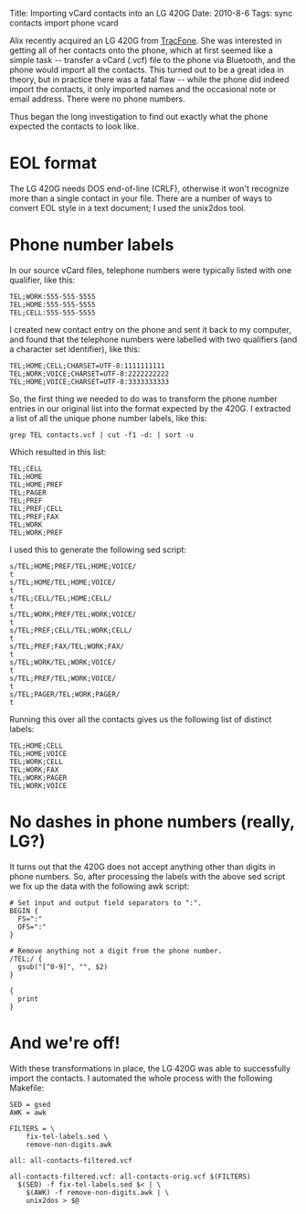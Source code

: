 Title: Importing vCard contacts into an LG 420G
Date: 2010-8-6
Tags: sync contacts import phone vcard

Alix recently acquired an LG 420G from [TracFone][1]. She was interested in getting all of her contacts onto the phone, which at first seemed like a simple task -- transfer a vCard (.vcf) file to the phone via Bluetooth, and the phone would import all the contacts. This turned out to be a great idea in theory, but in practice there was a fatal flaw -- while the phone did indeed import the contacts, it only imported names and the occasional note or email address. There were no phone numbers.

Thus began the long investigation to find out exactly what the phone expected the contacts to look like.

# EOL format

The LG 420G needs DOS end-of-line (CRLF), otherwise it won't recognize more than a single contact in your file. There are a number of ways to convert EOL style in a text document; I used the unix2dos tool.

# Phone number labels

In our source vCard files, telephone numbers were typically listed with one qualifier, like this:
    
    
    TEL;WORK:555-555-5555
    TEL;HOME:555-555-5555
    TEL;CELL:555-555-5555
    

I created new contact entry on the phone and sent it back to my computer, and found that the telephone numbers were labelled with two qualifiers (and a character set identifier), like this:
    
    
    TEL;HOME;CELL;CHARSET=UTF-8:1111111111
    TEL;WORK;VOICE;CHARSET=UTF-8:2222222222
    TEL;HOME;VOICE;CHARSET=UTF-8:3333333333
    

So, the first thing we needed to do was to transform the phone number entries in our original list into the format expected by the 420G. I extracted a list of all the unique phone number labels, like this:
    
    
    grep TEL contacts.vcf | cut -f1 -d: | sort -u
    

Which resulted in this list:
    
    
    TEL;CELL
    TEL;HOME
    TEL;HOME;PREF
    TEL;PAGER
    TEL;PREF
    TEL;PREF;CELL
    TEL;PREF;FAX
    TEL;WORK
    TEL;WORK;PREF
    

I used this to generate the following sed script:
    
    
    s/TEL;HOME;PREF/TEL;HOME;VOICE/
    t
    s/TEL;HOME/TEL;HOME;VOICE/
    t
    s/TEL;CELL/TEL;HOME;CELL/
    t
    s/TEL;WORK;PREF/TEL;WORK;VOICE/
    t
    s/TEL;PREF;CELL/TEL;WORK;CELL/
    t
    s/TEL;PREF;FAX/TEL;WORK;FAX/
    t
    s/TEL;WORK/TEL;WORK;VOICE/
    t
    s/TEL;PREF/TEL;WORK;VOICE/
    t
    s/TEL;PAGER/TEL;WORK;PAGER/
    t
    

Running this over all the contacts gives us the following list of distinct labels:
    
    
    TEL;HOME;CELL
    TEL;HOME;VOICE
    TEL;WORK;CELL
    TEL;WORK;FAX
    TEL;WORK;PAGER
    TEL;WORK;VOICE
    

# No dashes in phone numbers (really, LG?)

It turns out that the 420G does not accept anything other than digits in phone numbers. So, after processing the labels with the above sed script we fix up the data with the following awk script:
    
    
    # Set input and output field separators to ":".
    BEGIN {
      FS=":"
      OFS=":"
    }
    
    # Remove anything not a digit from the phone number.
    /TEL;/ {
      gsub("[^0-9]", "", $2)
    }
    
    {
      print
    }
    

# And we're off!

With these transformations in place, the LG 420G was able to successfully import the contacts. I automated the whole process with the following Makefile:
    
    
    SED = gsed
    AWK = awk
    
    FILTERS = \
        fix-tel-labels.sed \
        remove-non-digits.awk
    
    all: all-contacts-filtered.vcf
    
    all-contacts-filtered.vcf: all-contacts-orig.vcf $(FILTERS)
      $(SED) -f fix-tel-labels.sed $< | \
        $(AWK) -f remove-non-digits.awk | \
        unix2dos > $@
    

   [1]: http://www.tracfone.com/


